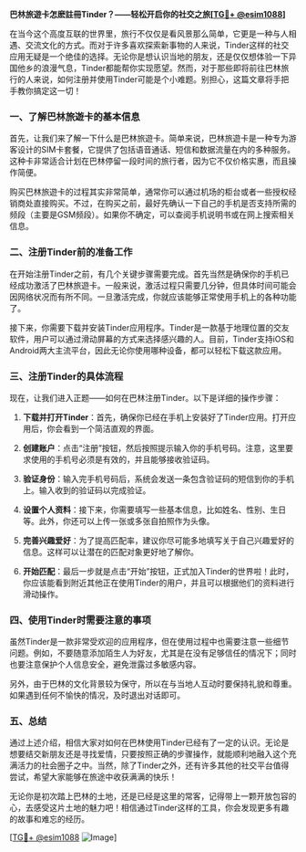 **巴林旅遊卡怎麽註冊Tinder？——轻松开启你的社交之旅[[TG💪+ @esim1088](https://t.me/s/esim1088)]**

在当今这个高度互联的世界里，旅行不仅仅是看风景那么简单，它更是一种与人相遇、交流文化的方式。而对于许多喜欢探索新事物的人来说，Tinder这样的社交应用无疑是一个绝佳的选择。无论你是想认识当地的朋友，还是仅仅想体验一下异国他乡的浪漫气息，Tinder都能帮你实现愿望。然而，对于那些即将前往巴林旅行的人来说，如何注册并使用Tinder可能是个小难题。别担心，这篇文章将手把手教你搞定这一切！

### 一、了解巴林旅遊卡的基本信息

首先，让我们来了解一下什么是巴林旅遊卡。简单来说，巴林旅遊卡是一种专为游客设计的SIM卡套餐，它提供了包括语音通话、短信和数据流量在内的多种服务。这种卡非常适合计划在巴林停留一段时间的旅行者，因为它不仅价格实惠，而且操作简便。

购买巴林旅遊卡的过程其实非常简单，通常你可以通过机场的柜台或者一些授权经销商处直接购买。不过，在购买之前，最好先确认一下自己的手机是否支持所需的频段（主要是GSM频段）。如果你不确定，可以查阅手机说明书或在网上搜索相关信息。

### 二、注册Tinder前的准备工作

在开始注册Tinder之前，有几个关键步骤需要完成。首先当然是确保你的手机已经成功激活了巴林旅遊卡。一般来说，激活过程只需要几分钟，但具体时间可能会因网络状况而有所不同。一旦激活完成，你就应该能够正常使用手机上的各种功能了。

接下来，你需要下载并安装Tinder应用程序。Tinder是一款基于地理位置的交友软件，用户可以通过滑动屏幕的方式来选择感兴趣的人。目前，Tinder支持iOS和Android两大主流平台，因此无论你使用哪种设备，都可以轻松下载这款应用。

### 三、注册Tinder的具体流程

现在，让我们进入正题——如何在巴林注册Tinder。以下是详细的操作步骤：

1. **下载并打开Tinder**：首先，确保你已经在手机上安装好了Tinder应用。打开应用后，你会看到一个简洁直观的界面。

2. **创建账户**：点击“注册”按钮，然后按照提示输入你的手机号码。注意，这里要求使用的手机号必须是有效的，并且能够接收验证码。

3. **验证身份**：输入完手机号码后，系统会发送一条包含验证码的短信到你的手机上。输入收到的验证码以完成验证。

4. **设置个人资料**：接下来，你需要填写一些基本信息，比如姓名、性别、生日等。此外，你还可以上传一张或多张自拍照作为头像。

5. **完善兴趣爱好**：为了提高匹配率，建议你尽可能多地填写关于自己兴趣爱好的信息。这样可以让潜在的匹配对象更好地了解你。

6. **开始匹配**：最后一步就是点击“开始”按钮，正式加入Tinder的世界啦！此时，你应该能看到附近其他正在使用Tinder的用户，并且可以根据他们的资料进行滑动操作。

### 四、使用Tinder时需要注意的事项

虽然Tinder是一款非常受欢迎的应用程序，但在使用过程中也需要注意一些细节问题。例如，不要随意添加陌生人为好友，尤其是在没有足够信任的情况下；同时也要注意保护个人信息安全，避免泄露过多敏感内容。

另外，由于巴林的文化背景较为保守，所以在与当地人互动时要保持礼貌和尊重。如果遇到任何不愉快的情况，及时退出对话即可。

### 五、总结

通过上述介绍，相信大家对如何在巴林使用Tinder已经有了一定的认识。无论是想要结交新朋友还是寻找爱情，只要按照正确的步骤操作，就能顺利地融入这个充满活力的社会圈子之中。当然，除了Tinder之外，还有许多其他的社交平台值得尝试，希望大家能够在旅途中收获满满的快乐！

无论你是初次踏上巴林的土地，还是已经是这里的常客，记得带上一颗开放包容的心，去感受这片土地的魅力吧！相信通过Tinder这样的工具，你会发现更多有趣的故事和难忘的经历。

[[TG💪+ @esim1088](https://t.me/s/esim1088) ![Image](https://i.postimg.cc/4NQfJmqS/Snipaste-2025-05-13-00-14-12.png)]